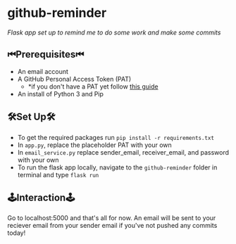 # github-reminder
*Flask app set up to remind me to do some work and make some commits*

## ⏮Prerequisites⏮
- An email account
- A GitHub Personal Access Token (PAT)
  - *if you don't have a PAT yet follow [this guide](https://docs.github.com/en/github/authenticating-to-github/creating-a-personal-access-token)
- An install of Python 3 and Pip

## 🛠Set Up🛠
- To get the required packages run `pip install -r requirements.txt`
- In `app.py`, replace the placeholder PAT with your own
- In `email_service.py` replace sender_email, receiver_email, and password with your own
- To run the flask app locally, navigate to the `github-reminder` folder in terminal and type `flask run`

## 🕹Interaction🕹
Go to localhost:5000 and that's all for now. An email will be sent to your reciever email from your sender email if you've not pushed any commits today!
